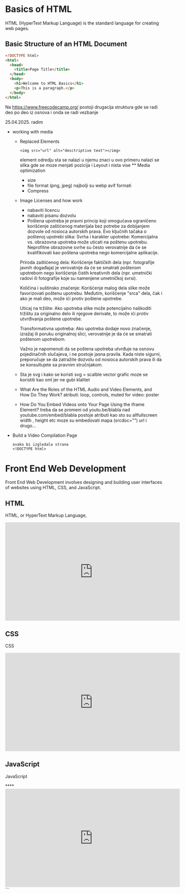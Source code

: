 # Basics of HTML

HTML (HyperText Markup Language) is the standard language for creating web pages.

## Basic Structure of an HTML Document
```html
<!DOCTYPE html>
<html>
  <head>
    <title>Page Title</title>
  </head>
  <body>
    <h1>Welcome to HTML Basics</h1>
    <p>This is a paragraph.</p>
  </body>
</html>
```

Na https://www.freecodecamp.org/ postoji drugacija struktura gde se radi deo po deo iz osnova i onda se radi vezbanje

25.04.2025. radim

* working with media
  * Replaced Elements
    ```
    <img src="url" alt="desctriptive text"></img>
    ```
    element odredju sta se nalazi u njemu znaci u ovo primeru nalazi se slika gde se moze menjati pozicija i Leyout i nista vise
  ** Media optimization
    * size
    * file format (png, jpeg) najbolji su webp avif formati
    * Compress
  * Image Licenses and how work
    * nabaviti licencu
    * nabaviti pisanu dozvolu
    * Poštena upotreba je pravni princip koji omogućava ograničeno korišćenje zaštićenog materijala bez potrebe za dobijanjem dozvole od nosioca autorskih prava. Evo ključnih tačaka o poštenoj upotrebi slika:
    Svrha i karakter upotrebe: Komercijalna vs. obrazovna upotreba može uticati na poštenu upotrebu. Neprofitne obrazovne svrhe su često verovatnije da će se kvalifikovati kao poštena upotreba nego komercijalne aplikacije.

    Priroda zaštićenog dela: Korišćenje faktičkih dela (npr. fotografije javnih događaja) je verovatnije da će se smatrati poštenom upotrebom nego korišćenje čistih kreativnih dela (npr. umetnički radovi ili fotografije koje su namenjene umetničkoj svrsi).

    Količina i suštinsko značenje: Korišćenje malog dela slike može favorizovati poštenu upotrebu. Međutim, korišćenje "srca" dela, čak i ako je mali deo, može ići protiv poštene upotrebe.

    Uticaj na tržište: Ako upotreba slike može potencijalno naškoditi tržištu za originalno delo ili njegove derivate, to može ići protiv utvrđivanja poštene upotrebe.

    Transformativna upotreba: Ako upotreba dodaje novo značenje, izražaj ili poruku originalnoj slici, verovatnije je da će se smatrati poštenom upotrebom.

    Važno je napomenuti da se poštena upotreba utvrđuje na osnovu pojedinačnih slučajeva, i ne postoje jasna pravila. Kada niste sigurni, preporučuje se da zatražite dozvolu od nosioca autorskih prava ili da se konsultujete sa pravnim stručnjakom.

  * Sta je svg i kako se koristi
   svg = scalble vector grafic
   moze se koristiti kao xml jer ne gubi klalitet
  * What Are the Roles of the HTML Audio and Video Elements, and How Do They Work? atributi: loop, controls, muted for video: poster
  * How Do You Embed Videos onto Your Page Using the iframe Element?
   treba da se promeni od youtu.be/blabla nad youtube.com/embed/blabla
   postoje atributi kao sto su allfullscreen width , height etc
   moze su embedovati mapa (srcdoc="") url i drugo...
* Build a Video Compilation Page
  ```
  ovako bi izgledala strana
  <!DOCTYPE html>
<html lang="en">

<head>
    <meta charset="utf-8">
    <title>Video Compilation Page</title>
</head>

<body>
<main>
        <h1>Front End Web Development</h1>
        <p>Front End Web Development involves designing and building user interfaces of websites using HTML, CSS, and
            JavaScript. </p>
        <section>
            <h2>HTML</h2>
            <p>HTML, or HyperText Markup Language,</p>
            <iframe width="560" height="315" src="https://www.youtube.com/embed/GDGejH3SDNQ?si=KJYLgcz4kyyroYMB" title="html and coding introduction video" frameborder="0" allow="accelerometer; autoplay; clipboard-write; encrypted-media; gyroscope; picture-in-picture; web-share" referrerpolicy="strict-origin-when-cross-origin" allowfullscreen=""></iframe>
        </section>
        <section>
            <h2>CSS</h2>
            <p>CSS</p>
            <iframe width="560" height="315" src="https://www.youtube.com/embed/OXGznpKZ_sA?si=s3KDSZvrhU_PU9XL" title="css tutorial video" frameborder="0" allow="accelerometer; autoplay; clipboard-write; encrypted-media; gyroscope; picture-in-picture; web-share" referrerpolicy="strict-origin-when-cross-origin" allowfullscreen=""></iframe>
        </section>
        <section>
            <h2>JavaScript</h2>
            <p>JavaScript</p>****
            <iframe width="560" height="315" src="https://www.youtube.com/embed/jS4aFq5-91M?si=zKQhHEYwU4tnMmVm" title="javascript programming video" frameborder="0" allow="accelerometer; autoplay; clipboard-write; encrypted-media; gyroscope; picture-in-picture; web-share" referrerpolicy="strict-origin-when-cross-origin" allowfullscreen=""></iframe>
        </section>
    </main>
</body>

</html>
  ```







